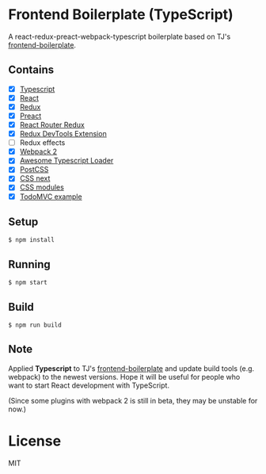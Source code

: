 
# Frontend Boilerplate (TypeScript)

A react-redux-preact-webpack-typescript boilerplate based on TJ's [frontend-boilerplate](https://github.com/tj/frontend-boilerplate).

## Contains

- [x] [Typescript](https://www.typescriptlang.org/)
- [x] [React](https://facebook.github.io/react/)
- [x] [Redux](https://github.com/reactjs/redux)
- [x] [Preact](https://github.com/developit/preact/)
- [x] [React Router Redux](https://github.com/reactjs/react-router-redux)
- [x] [Redux DevTools Extension](https://github.com/zalmoxisus/redux-devtools-extension)
- [ ] Redux effects
- [x] [Webpack 2](https://webpack.github.io)
- [x] [Awesome Typescript Loader](https://github.com/s-panferov/awesome-typescript-loader)
- [x] [PostCSS](https://github.com/postcss/postcss)
- [x] [CSS next](http://cssnext.io/)
- [x] [CSS modules](https://github.com/outpunk/postcss-modules)
- [x] [TodoMVC example](http://todomvc.com)

## Setup

```
$ npm install
```

## Running

```
$ npm start
```

## Build

```
$ npm run build
```

## Note

Applied **Typescript** to TJ's [frontend-boilerplate](https://github.com/tj/frontend-boilerplate) and update build tools (e.g. webpack) to the newest versions.
Hope it will be useful for people who want to start React development with TypeScript.

(Since some plugins with webpack 2 is still in beta, they may be unstable for now.)

# License

MIT
